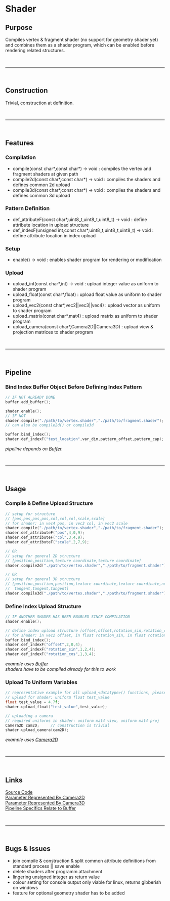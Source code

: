 # Shader

## Purpose

Compiles vertex & fragment shader (no support for geometry shader yet) and combines them as a shader program, which can be enabled before rendering related structures.

<br>

***

<br>

## Construction

Trivial, construction at definition.

<br>

***

<br>

## Features

### Compilation

- compile(const char*,const char*) -> void : compiles the vertex and fragment shaders at given path
- compile2d(const char*,const char*) -> void : compiles the shaders and defines common 2d upload
- compile3d(const char*,const char*) -> void : compiles the shaders and defines common 3d upload

### Pattern Definition

- def_attributeF(const char*,uint8_t,uint8_t,uint8_t) -> void : define attribute location in upload structure
- def_indexF(unsigned int,const char*,uint8_t,uint8_t,uint8_t) -> void : define attribute location in index upload

### Setup

- enable() -> void : enables shader program for rendering or modification

### Upload

- upload_int(const char*,int) -> void : upload integer value as uniform to shader program
- upload_float(const char*,float) : upload float value as uniform to shader program
- upload_vec2(const char*,vec2||vec3||vec4) : upload vector as uniform to shader program
- upload_matrix(const char*,mat4) : upload matrix as uniform to shader program
- upload_camera(const char*,Camera2D||Camera3D) : upload view & projection matrices to shader program

<br>

***

<br>

## Pipeline

### Bind Index Buffer Object Before Defining Index Pattern

```c++
// IF NOT ALREADY DONE
buffer.add_buffer();

shader.enable();
// IF NOT
shader.compile("./path/to/vertex.shader","./path/to/fragment.shader");
// can also be compile2d() or compile3d

buffer.bind_index();
shader.def_indexF("test_location",var_dim,pattern_offset,pattern_cap);
```
*pipeline depends on [Buffer](buffer.md)*

<br>

***

<br>

## Usage

### Compile & Define Upload Structure

```c++
// setup for structure
// [pos,pos,pos,pos,col,col,col,scale,scale]
// for shader: in vec4 pos, in vec3 col, in vec2 scale
shader.compile("./path/to/vertex.shader","./path/to/fragment.shader");
shader.def_attributeF("pos",4,0,9);
shader.def_attributeF("col",3,4,9);
shader.def_attributeF("scale",2,7,9);

// OR
// setup for general 2D structure
// [position,position,texture coordinate,texture coordinate]
shader.compile2d("./path/to/vertex.shader","./path/to/fragment.shader");

// OR
// setup for general 3D structure
// [position,position,position,texture coordinate,texture coordinate,normal,normal,normal,
//  tangent,tangent,tangent]
shader.compile3d("./path/to/vertex.shader","./path/to/fragment.shader");
```

### Define Index Upload Structure

```c++
// IF ANOTHER SHADER HAS BEEN ENABLED SINCE COMPILATION
shader.enable();

// define index upload structure [offset,offset,rotation_sin,rotation_cos]
// for shader: in vec2 offset, in float rotation_sin, in float rotation_cos
buffer.bind_index();
shader.def_indexF("offset",2,0,4);
shader.def_indexF("rotation_sin",1,2,4);
shader.def_indexF("rotation_cos",1,3,4);
```
*example uses [Buffer](buffer.md)* \
*shaders have to be compiled already for this to work*

### Upload To Uniform Variables

```c++
// representative example for all upload_<datatype>() functions, please refer to feature list
// upload for shader: uniform float test_value
float test_value = 4.7f;
shader.upload_float("test_value",test_value);

// uploading a camera
// required uniforms in shader: uniform mat4 view, uniform mat4 proj
Camera2D cam2D;		// construction is trivial
shader.upload_camera(cam2D);
```
*example uses [Camera2D](camera2d.md)*

<br>

***

<br>

## Links

[Source Code](../../ccb/gfx/shader.cpp) \
[Parameter Represented By Camera2D](camera2d.md) \
[Parameter Represented By Camera3D](camera3d.md) \
[Pipeline Specifics Relate to Buffer](buffer.md)

<br>

***

<br>

## Bugs & Issues

- join compile & construction & split common attribute definitions from standard process || save enable
- delete shaders after programm attachment
- lingering unsigned integer as return value
- colour setting for console output only viable for linux, returns gibberish on windows
- feature for optional geometry shader has to be added